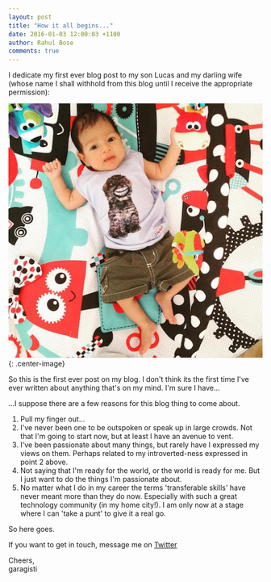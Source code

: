 ```yaml
---
layout: post
title: "How it all begins..."
date: 2016-01-03 12:00:03 +1100
author: Rahul Bose
comments: true
---
```


I dedicate my first ever blog post to my son Lucas and my darling wife (whose name I shall withhold from this blog until I receive the appropriate permission):
<br>

![Pic of Lucas](/assets/Lucas1.jpg "Lucas 2015"){: .center-image}

So this is the first ever post on my blog. I don't think its the first time I've ever written about anything that's on my mind.
I'm sure I have...

...I suppose there are a few reasons for this blog thing to come about.

1. Pull my finger out...
2. I've never been one to be outspoken or speak up in large crowds. Not that I'm going to start now, but at least I have an avenue to vent.
3. I've been passionate about many things, but rarely have I expressed my views on them. Perhaps related to my introverted-ness expressed in point 2 above.
4. Not saying that I'm ready for the world, or the world is ready for me. But I just want to do the things I'm passionate about.
5. No matter what I do in my career the terms 'transferable skills' have never meant more than they do now. Especially with such a great technology community (in my home city!). I am only now at a stage where I can 'take a punt' to give it a real go.

So here goes.

If you want to get in touch, message me on [Twitter][twitter-garagisti]

Cheers, <br>
garagisti

[twitter-garagisti]: https://twitter.com/garagisti
